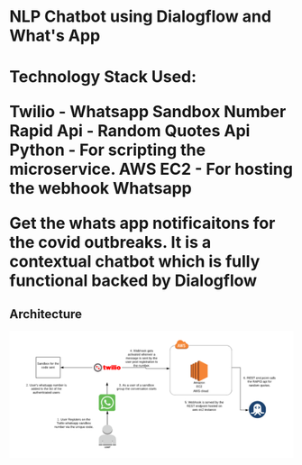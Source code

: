 <h1> NLP Chatbot using Dialogflow and What's App <h1> 

Technology Stack Used:

Twilio - Whatsapp Sandbox Number
Rapid Api - Random Quotes Api
Python - For scripting the microservice.
AWS EC2 - For hosting the webhook
Whatsapp

Get the whats app notificaitons for the covid outbreaks. It is a contextual chatbot which is fully functional backed by Dialogflow 
  <h2> Architecture </h2>
  
![alt text](https://github.com/vritansh/Chatbot-Application/blob/master/whatsapp-bot-architecture.png?raw=true)
